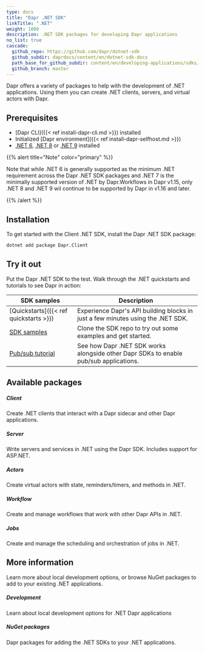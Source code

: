 ```yaml
---
type: docs
title: "Dapr .NET SDK"
linkTitle: ".NET"
weight: 1000
description: .NET SDK packages for developing Dapr applications
no_list: true
cascade:
  github_repo: https://github.com/dapr/dotnet-sdk
  github_subdir: daprdocs/content/en/dotnet-sdk-docs
  path_base_for_github_subdir: content/en/developing-applications/sdks/dotnet/
  github_branch: master
---
```


Dapr offers a variety of packages to help with the development of .NET applications. Using them you can create .NET clients, servers, and virtual actors with Dapr.

## Prerequisites

- [Dapr CLI]({{< ref install-dapr-cli.md >}}) installed
- Initialized [Dapr environment]({{< ref install-dapr-selfhost.md >}})
- [.NET 6](https://dotnet.microsoft.com/download), [.NET 8](https://dotnet.microsoft.com/download) or [.NET 9](https://dotnet.microsoft.com/download) installed

{{% alert title="Note" color="primary" %}}

Note that while .NET 6 is generally supported as the minimum .NET requirement across the Dapr .NET SDK packages
and .NET 7 is the minimally supported version of .NET by Dapr.Workflows in Dapr v1.15, only .NET 8 and .NET 9 wil
continue to be supported by Dapr in v1.16 and later.

{{% /alert %}}

## Installation

To get started with the Client .NET SDK, install the Dapr .NET SDK package:

```sh
dotnet add package Dapr.Client
```

## Try it out

Put the Dapr .NET SDK to the test. Walk through the .NET quickstarts and tutorials to see Dapr in action:

| SDK samples | Description |
| ----------- | ----------- |
| [Quickstarts]({{< ref quickstarts >}}) | Experience Dapr's API building blocks in just a few minutes using the .NET SDK. |
| [SDK samples](https://github.com/dapr/dotnet-sdk/tree/master/examples) | Clone the SDK repo to try out some examples and get started. |
| [Pub/sub tutorial](https://github.com/dapr/quickstarts/tree/master/tutorials/pub-sub) | See how Dapr .NET SDK works alongside other Dapr SDKs to enable pub/sub applications. |

## Available packages

<div class="card-deck">
  <div class="card">
    <div class="card-body">
      <h5 class="card-title"><b>Client</b></h5>
      <p class="card-text">Create .NET clients that interact with a Dapr sidecar and other Dapr applications.</p>
      <a href="{{< ref dotnet-client >}}" class="stretched-link"></a>
    </div>
  </div>
  <div class="card">
    <div class="card-body">
      <h5 class="card-title"><b>Server</b></h5>
      <p class="card-text">Write servers and services in .NET using the Dapr SDK. Includes support for ASP.NET.</p>
      <a href="https://github.com/dapr/dotnet-sdk/tree/master/examples/AspNetCore" class="stretched-link"></a>
    </div>
  </div>
  <div class="card">
    <div class="card-body">
      <h5 class="card-title"><b>Actors</b></h5>
      <p class="card-text">Create virtual actors with state, reminders/timers, and methods in .NET.</p>
      <a href="{{< ref dotnet-actors >}}" class="stretched-link"></a>
    </div>
  </div>
  <div class="card">
    <div class="card-body">
      <h5 class="card-title"><b>Workflow</b></h5>
      <p class="card-text">Create and manage workflows that work with other Dapr APIs in .NET.</p>
      <a href="{{< ref dotnet-workflow >}}" class="stretched-link"></a>
    </div>
  </div>
  <div class="card">
    <div class="card-body">
      <h5 class="card-title"><b>Jobs</b></h5>
      <p class="card-text">Create and manage the scheduling and orchestration of jobs in .NET.</p>
      <a href="{{< ref dotnet-jobs >}}" class="stretched-link"></a>
    </div>
  </div>
</div>

## More information

Learn more about local development options, or browse NuGet packages to add to your existing .NET applications.

<div class="card-deck">
  <div class="card">
    <div class="card-body">
      <h5 class="card-title"><b>Development</b></h5>
      <p class="card-text">Learn about local development options for .NET Dapr applications</p>
      <a href="{{< ref dotnet-development >}}" class="stretched-link"></a>
    </div>
  </div>
  <div class="card">
    <div class="card-body">
      <h5 class="card-title"><b>NuGet packages</b></h5>
      <p class="card-text">Dapr packages for adding the .NET SDKs to your .NET applications.</p>
      <a href="https://www.nuget.org/profiles/dapr.io" class="stretched-link"></a>
    </div>
  </div>
</div>
<br />